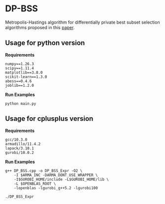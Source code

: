 # DP-BSS
Metropolis-Hastings algorithm for differentially private best subset selection algorithms proposed in this [paper](https://arxiv.org/abs/2310.07852).

## Usage for python version

**Requirements**
```
numpy==1.26.3
scipy==1.11.4
matplotlib==3.8.0
scikit-learn==1.3.0
abess==0.4.6
joblib==1.2.0
```

**Run Examples**
```
python main.py
```

## Usage for cplusplus version

**Requirements**
```
gcc/10.3.0
armadillo/11.4.2
lapack/3.10.1
gurobi/10.0.2
```

**Run Examples**
```
g++ DP_BSS.cpp -o DP_BSS_Expr -O2 \
    -I $ARMA_INC -DARMA_DONT_USE_WRAPPER \
    -I$GUROBI_HOME/include -L$GUROBI_HOME/lib \
    -L $OPENBLAS_ROOT \
    -lopenblas -lgurobi_g++5.2 -lgurobi100

./DP_BSS_Expr
```